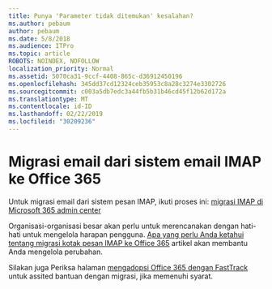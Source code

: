 ```yaml
---
title: Punya 'Parameter tidak ditemukan' kesalahan?
ms.author: pebaum
author: pebaum
ms.date: 5/8/2018
ms.audience: ITPro
ms.topic: article
ROBOTS: NOINDEX, NOFOLLOW
localization_priority: Normal
ms.assetid: 5070ca31-9ccf-4408-865c-d36912450196
ms.openlocfilehash: 345dd37cd12324ceb35953c8a28c3274e3302726
ms.sourcegitcommit: c003a5db7edc3a44fb5b31b46cd45f12b62d172a
ms.translationtype: MT
ms.contentlocale: id-ID
ms.lasthandoff: 02/22/2019
ms.locfileid: "30209236"
---
```

# <a name="migrating-email-from-imap-email-system-to-office-365"></a>Migrasi email dari sistem email IMAP ke Office 365

Untuk migrasi email dari sistem pesan IMAP, ikuti proses ini: [migrasi IMAP di Microsoft 365 admin center](https://support.office.com/article/4682f2e4-f720-4868-91ab-207f5b0c325d)
  
Organisasi-organisasi besar akan perlu untuk merencanakan dengan hati-hati untuk mengelola harapan pengguna. [Apa yang perlu Anda ketahui tentang migrasi kotak pesan IMAP ke Office 365](https://docs.microsoft.com/en-us/Exchange/mailbox-migration/migrating-imap-mailboxes/migrating-imap-mailboxes) artikel akan membantu Anda mengelola perubahan. 

Silakan juga Periksa halaman [mengadopsi Office 365 dengan FastTrack](https://www.microsoft.com/fasttrack/microsoft-365/office-365) untuk assited bantuan dengan migrasi, jika memenuhi syarat.
  

